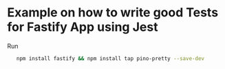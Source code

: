 # Example on how to write good Tests for Fastify App using Jest

Run

```bash
   npm install fastify && npm install tap pino-pretty --save-dev
```
